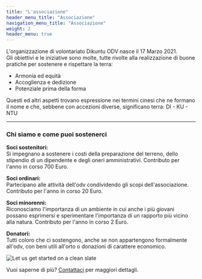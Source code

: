 ```yaml
---
title: "L'associazione"
header_menu_title: "Associazione"
navigation_menu_title: "Associazione"
weight: 2
header_menu: true
---
```


L'organizzazione di volontariato Dikuntu ODV nasce il 17 Marzo 2021. 
<br>Gli obiettivi e le iniziative sono molte, tutte rivolte alla realizzazione di buone pratiche per sostenere e rispettare la terra:

- Armonia ed equità 
- Accoglienza e dedizione 
- Potenziale prima della forma

Questi ed altri aspetti trovano espressione nei termini cinesi che ne formano il nome e che, sebbene con accezioni diverse, significano terra:
DI - KU - NTU

---

### Chi siamo e come puoi sostenerci

<b>Soci sostenitori:</b> <br>
Si impegnano a sostenere i costi della preparazione del terreno, dello stipendio di un dipendente e degli oneri amministrativi.
Contributo per l'anno in corso 700 Euro.

<b>Soci ordinari:</b> <br>
Partecipano alle attività dell'odv condividendo gli scopi dell'associazione.
Contributo per l'anno in corso 20 Euro.

<b>Soci minorenni:</b><br>
Riconosciamo l'importanza di un ambiente in cui anche i più giovani possano esprimersi e sperimentare l'importanza di un rapporto più vicino alla natura.
Contributo per l'anno in corso 2 Euro.

<b>Donatori:</b><br>
Tutti coloro che ci sostengono, anche se non appartengono formalmente all'odv, con beni utili all'orto o donazioni di carattere economico.

![Let us get started on a clean slate](images/d_home.jpg)

Vuoi saperne di più? [Contattaci](#contatti) per maggiori dettagli.
